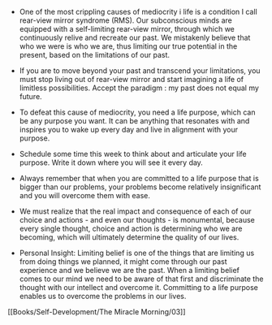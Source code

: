 - One of the most crippling causes of mediocrity i life is a condition I call rear-view mirror syndrome (RMS). Our subconscious minds are equipped with a self-limiting rear-view mirror, through which we continuously relive and recreate our past. We mistakenly believe that who we were is who we are, thus limiting our true potential in the present, based on the limitations of our past.

- If you are to move beyond your past and transcend your limitations, you must stop living out of rear-view mirror and start imagining a life of limitless possibilities. Accept the paradigm : my past does not equal my future.

- To defeat this cause of mediocrity, you need a life purpose, which can be any purpose you want. It can be anything that resonates with and inspires you to wake up every day and live in alignment with your purpose.

- Schedule some time this week to think about and articulate your life purpose. Write it down where you will see it every day.

- Always remember that when you are committed to a life purpose that is bigger than our problems, your problems become relatively insignificant and you will overcome them with ease.

-  We must realize that the real impact and consequence of each of our choice and actions - and even our thoughts - is monumental, because every single thought, choice and action is determining who we are becoming, which will ultimately determine the quality of our lives.

- Personal Insight: Limiting belief is one of the things that are limiting us from doing things we planned, it might come through our past experience and we believe we are the past. When a limiting belief comes to our mind we need to be aware of that first and discriminate the thought with our intellect and overcome it. Committing to a life purpose enables us to overcome the problems in our lives.


[[Books/Self-Development/The Miracle Morning/03]]